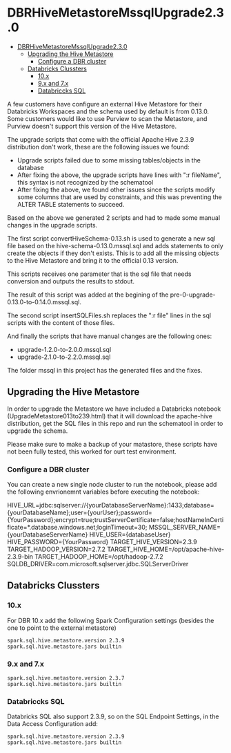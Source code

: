 # DBRHiveMetastoreMssqlUpgrade2.3.0
- [DBRHiveMetastoreMssqlUpgrade2.3.0](#dbrhivemetastoremssqlupgrade230)
  - [Upgrading the Hive Metastore](#upgrading-the-hive-metastore)
    - [Configure a DBR cluster](#configure-a-dbr-cluster)
  - [Databricks Clussters](#databricks-clussters)
    - [10.x](#10x)
    - [9.x and 7.x](#9x-and-7x)
    - [Databriccks SQL](#databriccks-sql)

<!--Auxiliary Scripts to migrate a Databricks external Metastore from version 0.13 to 2.3.0 on Azure SQL-->

A few customers have configure an external Hive Metastore for their Databricks Workspaces and the schema used by default is from 0.13.0. Some customers would like to use Purview to scan the Metastore, and Purview doesn't support this version of the Hive Metastore.

The upgrade scripts that come with the official Apache Hive 2.3.9 distribution don't work, these are the following issues we found:
- Upgrade scripts failed due to some missing tables/objects in the database
- After fixing the above, the upgrade scripts have lines with ":r fileName", this syntax is not recognized by the schematool
- After fixing the above, we found other issues since the scripts modify some columns that are used by constraints, and this was preventing the ALTER TABLE statements to succeed.

Based on the above we generated 2 scripts and had to made some manual changes in the upgrade scripts.

The first script convertHiveSchema-0.13.sh is used to generate a new sql file based on the hive-schema-0.13.0.mssql.sql and adds statements to only create the objects if they don't exists. This is to add all the missing objects to the Hive Metastore and bring it to the official 0.13 version.

This scripts receives one parameter that is the sql file that needs conversion and outputs the results to stdout.

The result of this script was added at the begining of the pre-0-upgrade-0.13.0-to-0.14.0.mssql.sql.

The second script insertSQLFiles.sh replaces the ":r file" lines in the sql scripts with the content of those files. 

And finally the scripts that have manual changes are the following ones:
- upgrade-1.2.0-to-2.0.0.mssql.sql
- upgrade-2.1.0-to-2.2.0.mssql.sql

The folder mssql in this project has the generated files and the fixes.

## Upgrading the Hive Metastore

In order to upgrade the Metastore we have included a Databricks notebook (UpgradeMetastore013to239.html) that it will download the apache-hive distribution, get the SQL files in this repo and run the schematool in order to upgrade the schema.

Please make sure to make a backup of your matastore, these scripts have not been fully tested, this worked for ourt test environment.

### Configure a DBR cluster
You can create a new single node cluster to run the notebook, please add the following envrionemnt variables before executing the notebook:

HIVE_URL=jdbc:sqlserver://{yourDatabaseServerName}:1433;database={yourDatabaseName};user={yourUser};password={YourPassword};encrypt=true;trustServerCertificate=false;hostNameInCertificate=*.database.windows.net;loginTimeout=30;
MSSQL_SERVER_NAME={yourDatabaseServerName}
HIVE_USER={databaseUser}
HIVE_PASSWORD={YourPassword}
TARGET_HIVE_VERSION=2.3.9
TARGET_HADOOP_VERSION=2.7.2
TARGET_HIVE_HOME=/opt/apache-hive-2.3.9-bin
TARGET_HADOOP_HOME=/opt/hadoop-2.7.2
SQLDB_DRIVER=com.microsoft.sqlserver.jdbc.SQLServerDriver

## Databricks Clussters
### 10.x
For DBR 10.x add the following Spark Configuration settings (besides the one to point to the external metastore)
```
spark.sql.hive.metastore.version 2.3.9
spark.sql.hive.metastore.jars builtin
```
### 9.x and 7.x
```
spark.sql.hive.metastore.version 2.3.7
spark.sql.hive.metastore.jars builtin
```
### Databriccks SQL
Databricks SQL also support 2.3.9, so on the SQL Endpoint Settings, in the Data Access Configuration add:
```
spark.sql.hive.metastore.version 2.3.9
spark.sql.hive.metastore.jars builtin
```


